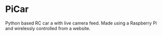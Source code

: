 # PiCar
Python based RC car a with live camera feed. Made using a Raspberry Pi and wirelessly controlled from a website.

